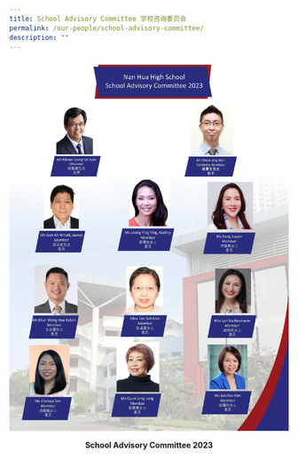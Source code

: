 ```yaml
---
title: School Advisory Committee 学校咨询委员会
permalink: /our-people/school-advisory-committee/
description: ""
---
```

![](/images/SAC%20Poster_Portrait%202023_P.jpg)
<p style="text-align: center"><strong>School Advisory Committee 2023</strong></p>